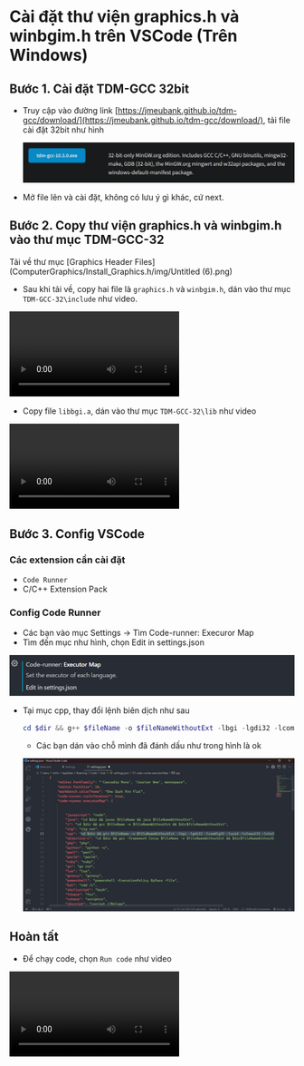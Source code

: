 # Cài đặt thư viện graphics.h và winbgim.h trên VSCode (Trên Windows)

## Bước 1. Cài đặt TDM-GCC 32bit
- Truy cập vào đường link [https://jmeubank.github.io/tdm-gcc/download/](https://jmeubank.github.io/tdm-gcc/download/), tải file cài đặt 32bit như hình

  ![Alt text](img/image.png)
- Mở file lên và cài đặt, không có lưu ý gì khác, cứ next.

## Bước 2. Copy thư viện graphics.h và winbgim.h vào thư mục TDM-GCC-32
Tải về thư mục [Graphics Header Files](ComputerGraphics/Install_Graphics.h/img/Untitled (6).png)
- Sau khi tải về, copy hai file là `graphics.h` và `winbgim.h`, dán vào thư mục `TDM-GCC-32\include` như video.

<video controls>
  <source src="img\20240120_132225.mp4" type="video/mp4">
  Your browser does not support the video tag.
</video>

- Copy file `libbgi.a`, dán vào thư mục `TDM-GCC-32\lib` như video

<video controls>
  <source src="img\20240120_133211.mp4" type="video/mp4">
  Your browser does not support the video tag.
</video>

## Bước 3. Config VSCode

### Các extension cần cài đặt

- `Code Runner`
- C/C++ Extension Pack

### Config Code Runner

- Các bạn vào mục Settings → Tìm Code-runner: Execuror Map
- Tìm đến mục như hình, chọn Edit in settings.json
    
![Alt text](img\Untitled%20(5).png)
    
- Tại mục cpp, thay đổi lệnh biên dịch như sau
    
    ```powershell
    cd $dir && g++ $fileName -o $fileNameWithoutExt -lbgi -lgdi32 -lcomdlg32 -luuid -loleaut32 -lole32 && $dir$fileNameWithoutExt
    ```
    
    - Các bạn dán vào chỗ mình đã đánh dấu như trong hình là ok
    
    ![Untitled](img\Untitled%20(6).png)

## Hoàn tất
- Để chạy code, chọn `Run code` như video

<video controls>
  <source src="img\20240120_133857.mp4" type="video/mp4">
  Your browser does not support the video tag.
</video>
